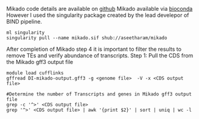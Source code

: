 Mikado code details are available on [github](https://github.com/EI-CoreBioinformatics/mikado)
Mikado available via [bioconda](https://anaconda.org/bioconda/mikado) However I used the singularity package created by the lead develepor of BIND pipeline. 

```
ml singularity
singularity pull --name mikado.sif shub://aseetharam/mikado
```



After completion of Mikado step 4 it is important to filter the results to remove TEs and verify abundance of transcripts. 
Step 1: Pull the CDS from the Mikado gff3 output file
```
module load cufflinks
gffread DI-mikado-output.gff3 -g <genome file>  -V -x <CDS output file>

#Determine the number of Transcripts and genes in Mikado gff3 output file
grep -c '^>' <CDS output file>
grep '^>' <CDS output file> | awk '{print $2}' | sort | uniq | wc -l 
```

